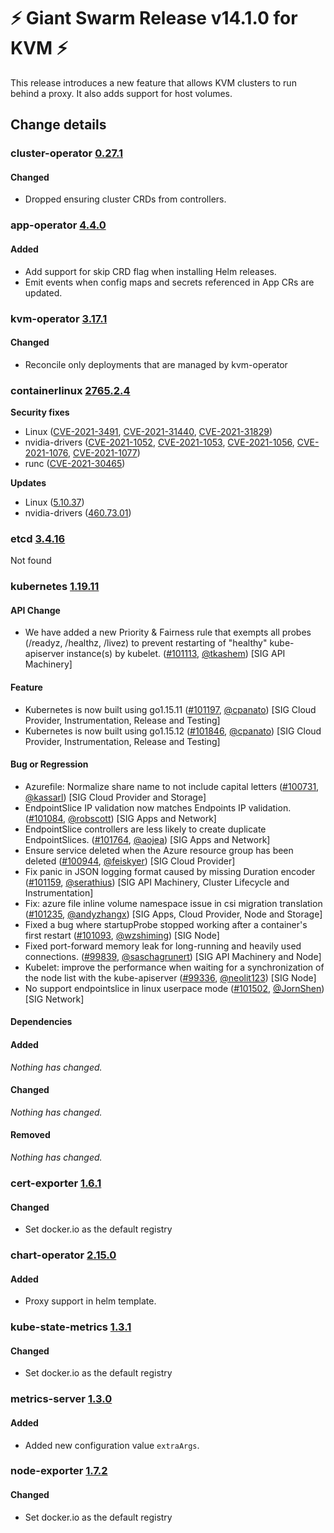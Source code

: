# :zap: Giant Swarm Release v14.1.0 for KVM :zap:

This release introduces a new feature that allows KVM clusters to run behind a proxy. It also adds support for host volumes.

## Change details


### cluster-operator [0.27.1](https://github.com/giantswarm/cluster-operator/releases/tag/v0.27.1)

#### Changed
- Dropped ensuring cluster CRDs from controllers.



### app-operator [4.4.0](https://github.com/giantswarm/app-operator/releases/tag/v4.4.0)

#### Added
- Add support for skip CRD flag when installing Helm releases.
- Emit events when config maps and secrets referenced in App CRs are updated.



### kvm-operator [3.17.1](https://github.com/giantswarm/kvm-operator/releases/tag/v3.17.1)

#### Changed
- Reconcile only deployments that are managed by kvm-operator



### containerlinux [2765.2.4](https://kinvolk.io/flatcar-container-linux/releases/#release-2765.2.4)

**Security fixes**

*   Linux ([CVE-2021-3491](https://nvd.nist.gov/vuln/detail/CVE-2021-3491), [CVE-2021-31440](https://nvd.nist.gov/vuln/detail/CVE-2021-31440), [CVE-2021-31829](https://nvd.nist.gov/vuln/detail/CVE-2021-31829))
*   nvidia-drivers ([CVE-2021-1052](https://nvd.nist.gov/vuln/detail/CVE-2021-1052), [CVE-2021-1053](https://nvd.nist.gov/vuln/detail/CVE-2021-1053), [CVE-2021-1056](https://nvd.nist.gov/vuln/detail/CVE-2021-1056), [CVE-2021-1076](https://nvd.nist.gov/vuln/detail/CVE-2021-1076), [CVE-2021-1077](https://nvd.nist.gov/vuln/detail/CVE-2021-1077))
*   runc ([CVE-2021-30465](https://nvd.nist.gov/vuln/detail/CVE-2021-30465))

**Updates**

*   Linux ([5.10.37](https://lwn.net/Articles/856269/))
*   nvidia-drivers ([460.73.01](https://www.nvidia.com/Download/driverResults.aspx/172376/en-us))


### etcd [3.4.16](https://github.com/etcd-io/etcd/releases/tag/v3.4.16)

Not found


### kubernetes [1.19.11](https://github.com/kubernetes/kubernetes/releases/tag/v1.19.11)

#### API Change
- We have added a new Priority & Fairness rule that exempts all probes (/readyz, /healthz, /livez) to prevent 
  restarting of "healthy" kube-apiserver instance(s) by kubelet. ([#101113](https://github.com/kubernetes/kubernetes/pull/101113), [@tkashem](https://github.com/tkashem)) [SIG API Machinery]
#### Feature
- Kubernetes is now built using go1.15.11 ([#101197](https://github.com/kubernetes/kubernetes/pull/101197), [@cpanato](https://github.com/cpanato)) [SIG Cloud Provider, Instrumentation, Release and Testing]
- Kubernetes is now built using go1.15.12 ([#101846](https://github.com/kubernetes/kubernetes/pull/101846), [@cpanato](https://github.com/cpanato)) [SIG Cloud Provider, Instrumentation, Release and Testing]
#### Bug or Regression
- Azurefile: Normalize share name to not include capital letters ([#100731](https://github.com/kubernetes/kubernetes/pull/100731), [@kassarl](https://github.com/kassarl)) [SIG Cloud Provider and Storage]
- EndpointSlice IP validation now matches Endpoints IP validation. ([#101084](https://github.com/kubernetes/kubernetes/pull/101084), [@robscott](https://github.com/robscott)) [SIG Apps and Network]
- EndpointSlice controllers are less likely to create duplicate EndpointSlices. ([#101764](https://github.com/kubernetes/kubernetes/pull/101764), [@aojea](https://github.com/aojea)) [SIG Apps and Network]
- Ensure service deleted when the Azure resource group has been deleted ([#100944](https://github.com/kubernetes/kubernetes/pull/100944), [@feiskyer](https://github.com/feiskyer)) [SIG Cloud Provider]
- Fix panic in JSON logging format caused by missing Duration encoder ([#101159](https://github.com/kubernetes/kubernetes/pull/101159), [@serathius](https://github.com/serathius)) [SIG API Machinery, Cluster Lifecycle and Instrumentation]
- Fix: azure file inline volume namespace issue in csi migration translation ([#101235](https://github.com/kubernetes/kubernetes/pull/101235), [@andyzhangx](https://github.com/andyzhangx)) [SIG Apps, Cloud Provider, Node and Storage]
- Fixed a bug where startupProbe stopped working after a container's first restart ([#101093](https://github.com/kubernetes/kubernetes/pull/101093), [@wzshiming](https://github.com/wzshiming)) [SIG Node]
- Fixed port-forward memory leak for long-running and heavily used connections. ([#99839](https://github.com/kubernetes/kubernetes/pull/99839), [@saschagrunert](https://github.com/saschagrunert)) [SIG API Machinery and Node]
- Kubelet: improve the performance when waiting for a synchronization of the node list with the kube-apiserver ([#99336](https://github.com/kubernetes/kubernetes/pull/99336), [@neolit123](https://github.com/neolit123)) [SIG Node]
- No support endpointslice in linux userpace mode ([#101502](https://github.com/kubernetes/kubernetes/pull/101502), [@JornShen](https://github.com/JornShen)) [SIG Network]
#### Dependencies
#### Added
_Nothing has changed._
#### Changed
_Nothing has changed._
#### Removed
_Nothing has changed._



### cert-exporter [1.6.1](https://github.com/giantswarm/cert-exporter/releases/tag/v1.6.1)

#### Changed
- Set docker.io as the default registry



### chart-operator [2.15.0](https://github.com/giantswarm/chart-operator/releases/tag/v2.15.0)

#### Added
- Proxy support in helm template.



### kube-state-metrics [1.3.1](https://github.com/giantswarm/kube-state-metrics-app/releases/tag/v1.3.1)

#### Changed
- Set docker.io as the default registry



### metrics-server [1.3.0](https://github.com/giantswarm/metrics-server-app/releases/tag/v1.3.0)

#### Added
- Added new configuration value `extraArgs`.



### node-exporter [1.7.2](https://github.com/giantswarm/node-exporter-app/releases/tag/v1.7.2)

#### Changed
- Set docker.io as the default registry



